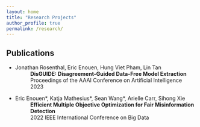 ```yaml
---
layout: home
title: "Research Projects"
author_profile: true
permalink: /research/
---
```


## Publications

<!-- ### 2024 -->

<!-- ### 2022 -->
<ul>
  <li>
  Jonathan Rosenthal, Eric Enouen, Hung Viet Pham, Lin Tan
  <dd><b>DisGUIDE: Disagreement-Guided Data-Free Model Extraction</b></dd>
  <dd>Proceedings of the AAAI Conference on Artificial Intelligence 2023</dd>
  </li>
</ul>
<p></p>

<!-- ### 2022 -->
<ul>
  <li>
  Eric Enouen*, Katja Mathesius*, Sean Wang*, Arielle Carr, Sihong Xie
  <dd><b>Efficient Multiple Objective Optimization for Fair Misinformation Detection</b></dd>
  <dd>2022 IEEE International Conference on Big Data</dd>
  </li>
</ul>
<p></p>
